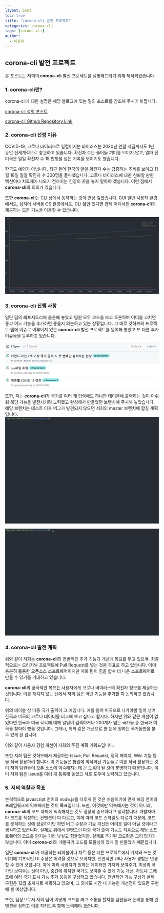 ```yaml
---
layout: post
toc: true
title: "corona-cli 발전 프로젝트"
categories: corona-cli
tags: [corona-cli]
author:
  - 이현재
---
```


## corona-cli 발전 프로젝트

본 포스트는 저희의 **corona-cli** 발전 프로젝트를 설명해드리기 위해 제작되었습니다.
<br>

<!--more-->

### 1. corona-cli란?

corona-cli에 대한 설명은 해당 블로그에 있는 밑의 포스트를 참조해 주시기 바랍니다.  

[corona-cli 설명 포스트](https://dlguswo333.github.io/corona-cli/2020/11/16/corona-cli-설명.html)
<br>

[corona-cli Github Repository Link](https://github.com/ahmadawais/corona-cli)
<br>

### 2. corona-cli 선정 이유

COVID-19, 코로나 바이러스로 일컫어지는 바이러스는 2020년 연말 지금까지도 1년 동안 전세계적으로 창궐하고 있습니다. 확진자 수는 줄어들 끼미를 보이지 않고, 얼마 전 미국은 일일 확진자 수 15 만명을 넘는 기록을 보이기도 했습니다.
<br>

한국도 예외가 아닙니다. 최근 들어 한국의 일일 확진자 수는 급증하는 추세를 보이고 11월 18일 일일 확진자 수 300명을 돌파했습니다. 코로나 바이러스에 대한 신뢰할 만한 백신이나 치료제가 나오기 전까지는 긴장의 끈을 놓지 말아야 겠습니다. 이런 점에서 **corona-cli**의 의의가 있습니다.
<br>

또한 **corona-cli**는 CLI 상에서 동작하는 것이 인상 깊었습니다. GUI 일반 사용자 환경에서도, 심지어 서버용 OS 환경에서도, CLI 쉘만 있다면 언제 어디서든 **corona-cli**가 제공하는 모든 기능을 이용할 수 있습니다.
<br>

![corona-cli-ex3.png](/img/corona-cli-ex3.png)
<br>

### 3. corona-cli 진행 사항
일단 팀의 레포지토리에 클론해 놓았고 팀원 모두 코드를 보고 토론하며 어디를 고치면 좋고 어느 기능을 추가하면 좋을지 의논하고 있는 상황입니다.
그 예로 깃허브의 프로젝트 탭에 이슈로 이루어져 있는 **corona-cli** 발전 프로젝트를 등록해 놓았고 또 다른 추가 이슈들을 등록하고 있습니다.
<br>

![1119-github-issue.png](/img/1119-github-issue.png)
<br>

또한, 저는 **corona-cli**가 국가를 여러 개 입력해도 하나만 테이블에 출력하는 것이 아쉬워 해당 기능을 발전시키려 노력했고 완성해서 만들었던 브랜치에 푸시해 놓았습니다. 해당 브랜치는 테스트 이후 버그가 발견되지 않으면 저희의 master 브랜치에 합칠 계획입니다.
![1119-multi1.gif](/img/1119-multi1.gif)
<br>

![1119-multi2.gif](/img/1119-multi2.gif)
<br>

### 4. corona-cli 발전 계획
위와 같이 저희는 **corona-cli**의 전반적인 추가 기능과 개선에 목표를 두고 있으며, 최종적으로는 오리지널 프로젝트에 Pull Request를 넣는 것을 목표로 하고 있습니다. 이미 충분히 훌륭한 오픈소스 소프트웨어이지만 저희 팀이 힘을 합쳐 더 나은 소프트웨어로 만들 수 있기를 기대하고 있습니다.
<br>

**corona-cli**의 궁극적인 목표는 사용자에게 코로나 바이러스의 확진자 정보를 제공하는 것입니다. 이를 해치지 않는 선에서 저희 팀은 어떤 기능을 추가할 지 논의하고 있습니다.
<br>

위의 테이블 상 다중 국가 출력이 그 예입니다. 예를 들어 미국으로 나가야할 일이 생겨 한국과 미국의 코로나 데이터를 비교해 보고 싶다고 합시다. 하지만 위와 같은 개선이 없었다면 한국과 미국 각각에 대해 일일이 검색하거나 200개가 넘는 국가들 중 한국과 미국을 찾아야 했을 것입니다. 그러나, 위와 같은 개선으로 한 눈에 원하는 국가들만을 볼 수 있게 된 겁니다.
<br>

이와 같이 사용자 경험 개선이 저희의 주된 계획 키워드입니다.
<br>

또한 저희 팀은 깃허브에서 제공하는 Issue, Pull Request, 정적 페이지, Wiki 기능 등을 적극 활용하려 합니다. 이 기능들은 협업에 최적화된 기능들로 이를 적극 활용하는 것이 저희 팀원들이 오픈 소스에 익숙해지는데 큰 도움이 될 것이 분명하기 때문입니다. 이미 저희 팀은 Issue를 여러 개 등록해 놓았고 서로 도우며 노력하고 있습니다.

### 5. 저의 역할과 목표
본격적으로 javascript 언어와 node.js를 다루게 된 것은 처음이기에 먼저 해당 언어와 프레임워크에 익숙해지는 것이 목표입니다. 또한, 이것에만 익숙해지는 것이 아니라, **corona-cli**의 코드 자체에 익숙해지는 것도 굉장히 중요하다고 생각합니다. 개발자마다 코드를 작성하는 컨벤션이 다 다르고, 이에 따라 코드 스타일도 다르기 때문에, 코드를 분석하는 것에 성공하기만 하면 버그 수정과 기능 개선은 어려운 일이 아닐 것이라고 생각하고 있습니다. 실제로 위에서 설명드린 다중 국가 출력 기능도 처음으로 해당 소프트웨어의 코드를 만지는 거라 낯설고 힘들었지만, 실제로 추가된 코드량은 그리 많지가 않습니다. 이미 **corona-cli**의 개발자가 코드를 모듈성이 있게 잘 만들었기 때문입니다.
<br>

일단 **corona-cli**가 제공하는 테이블이나 차트 등은 다른 프로젝트에서 가져와 쓰는 것이기에 기초적인 UI 수정은 어려울 것으로 보이지만, 전반적인 UI나 사용자 경험은 변경할 수 있어 보입니다. 이에 따라 사용자가 원하는 데이터만 가져와 보여주기, 최상위 국가만 보여주는 것이 아닌, 중간에 위치한 국가도 보여줄 수 있게 기능 개선, 차트나 그래프에 여러 국가 표시 기능 추가 등등을 구상하고 있습니다. 전반적인 기능 구상과 실제 구현은 12월 초까지로 계획하고 있으며, 그 외에도 시간 내 가능한 개선점이 있으면 구현해 볼 예상입니다.
<br>

또한, 팀장으로서 저희 팀이 어떻게 코드를 짜고 소통을 할지를 팀원들과 논의를 통해 컨벤션을 정하고 이를 지키도록 함께 노력해야 겠습니다.
<br>
